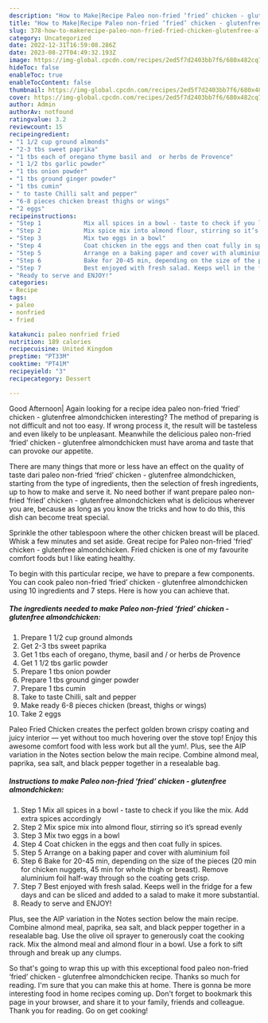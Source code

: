 ```yaml
---
description: "How to Make|Recipe Paleo non-fried ‘fried’ chicken - glutenfree almondchicken {That is Delicious"
title: "How to Make|Recipe Paleo non-fried ‘fried’ chicken - glutenfree almondchicken {That is Delicious"
slug: 378-how-to-makerecipe-paleo-non-fried-fried-chicken-glutenfree-almondchicken-that-is-delicious
category: Uncategorized
date: 2022-12-31T16:59:08.286Z
date: 2023-08-27T04:49:32.193Z
image: https://img-global.cpcdn.com/recipes/2ed5f7d2403bb7f6/680x482cq70/paleo-non-fried-fried-chicken-glutenfree-almondchicken-recipe-main-photo.jpg
hideToc: false
enableToc: true
enableTocContent: false
thumbnail: https://img-global.cpcdn.com/recipes/2ed5f7d2403bb7f6/680x482cq70/paleo-non-fried-fried-chicken-glutenfree-almondchicken-recipe-main-photo.jpg
cover: https://img-global.cpcdn.com/recipes/2ed5f7d2403bb7f6/680x482cq70/paleo-non-fried-fried-chicken-glutenfree-almondchicken-recipe-main-photo.jpg
author: Admin
authorAv: notfound
ratingvalue: 3.2
reviewcount: 15
recipeingredient:
- "1 1/2 cup ground almonds"
- "2-3 tbs sweet paprika"
- "1 tbs each of oregano thyme basil and  or herbs de Provence"
- "1 1/2 tbs garlic powder"
- "1 tbs onion powder"
- "1 tbs ground ginger powder"
- "1 tbs cumin"
- " to taste Chilli salt and pepper"
- "6-8 pieces chicken breast thighs or wings"
- "2 eggs"
recipeinstructions:
- "Step 1            Mix all spices in a bowl - taste to check if you like the mix. Add extra spices accordingly"
- "Step 2            Mix spice mix into almond flour, stirring so it’s spread evenly"
- "Step 3            Mix two eggs in a bowl"
- "Step 4            Coat chicken in the eggs and then coat fully in spices."
- "Step 5            Arrange on a baking paper and cover with aluminium foil"
- "Step 6            Bake for 20-45 min, depending on the size of the pieces (20 min for chicken nuggets, 45 min for whole thigh or breast). Remove aluminium foil half-way through so the coating gets crisp."
- "Step 7            Best enjoyed with fresh salad. Keeps well in the fridge for a few days and can be sliced and added to a salad to make it more substantial."
- "Ready to serve and ENJOY!"
categories:
- Recipe
tags:
- paleo
- nonfried
- fried

katakunci: paleo nonfried fried 
nutrition: 189 calories
recipecuisine: United Kingdom
preptime: "PT33M"
cooktime: "PT41M"
recipeyield: "3"
recipecategory: Dessert

---
```



Good Afternoon| Again looking for a recipe idea paleo non-fried ‘fried’ chicken - glutenfree almondchicken interesting? The method of preparing is not difficult and not too easy. If wrong process it, the result will be tasteless and even likely to be unpleasant. Meanwhile the delicious paleo non-fried ‘fried’ chicken - glutenfree almondchicken must have aroma and taste that can provoke our appetite.






There are many things that more or less have an effect on the quality of taste dari paleo non-fried ‘fried’ chicken - glutenfree almondchicken, starting from the type of ingredients, then the selection of fresh ingredients, up to how to make and serve it. No need bother if want prepare paleo non-fried ‘fried’ chicken - glutenfree almondchicken what is delicious wherever you are, because as long as you know the tricks and how to do this, this dish can become treat special.


Sprinkle the other tablespoon where the other chicken breast will be placed. Whisk a few minutes and set aside. Great recipe for Paleo non-fried &#39;fried&#39; chicken - glutenfree almondchicken. Fried chicken is one of my favourite comfort foods but I like eating healthy.


To begin with this particular recipe, we have to prepare a few components. You can cook paleo non-fried ‘fried’ chicken - glutenfree almondchicken using 10 ingredients and 7 steps. Here is how you can achieve that.

<!--inarticleads1-->

##### The ingredients needed to make Paleo non-fried ‘fried’ chicken - glutenfree almondchicken:

1. Prepare 1 1/2 cup ground almonds
1. Get 2-3 tbs sweet paprika
1. Get 1 tbs each of oregano, thyme, basil and / or herbs de Provence
1. Get 1 1/2 tbs garlic powder
1. Prepare 1 tbs onion powder
1. Prepare 1 tbs ground ginger powder
1. Prepare 1 tbs cumin
1. Take  to taste Chilli, salt and pepper
1. Make ready 6-8 pieces chicken (breast, thighs or wings)
1. Take 2 eggs


Paleo Fried Chicken creates the perfect golden brown crispy coating and juicy interior — yet without too much hovering over the stove top! Enjoy this awesome comfort food with less work but all the yum!. Plus, see the AIP variation in the Notes section below the main recipe. Combine almond meal, paprika, sea salt, and black pepper together in a resealable bag. 

<!--inarticleads2-->

##### Instructions to make Paleo non-fried ‘fried’ chicken - glutenfree almondchicken:

1. Step 1            Mix all spices in a bowl - taste to check if you like the mix. Add extra spices accordingly
1. Step 2            Mix spice mix into almond flour, stirring so it’s spread evenly
1. Step 3            Mix two eggs in a bowl
1. Step 4            Coat chicken in the eggs and then coat fully in spices.
1. Step 5            Arrange on a baking paper and cover with aluminium foil
1. Step 6            Bake for 20-45 min, depending on the size of the pieces (20 min for chicken nuggets, 45 min for whole thigh or breast). Remove aluminium foil half-way through so the coating gets crisp.
1. Step 7            Best enjoyed with fresh salad. Keeps well in the fridge for a few days and can be sliced and added to a salad to make it more substantial.
1. Ready to serve and ENJOY!

Plus, see the AIP variation in the Notes section below the main recipe. Combine almond meal, paprika, sea salt, and black pepper together in a resealable bag. Use the olive oil sprayer to generously coat the cooking rack. Mix the almond meal and almond flour in a bowl. Use a fork to sift through and break up any clumps. 

So that's going to wrap this up with this exceptional food paleo non-fried ‘fried’ chicken - glutenfree almondchicken recipe. Thanks so much for reading. I'm sure that you can make this at home. There is gonna be more interesting food in home recipes coming up. Don't forget to bookmark this page in your browser, and share it to your family, friends and colleague. Thank you for reading. Go on get cooking!

